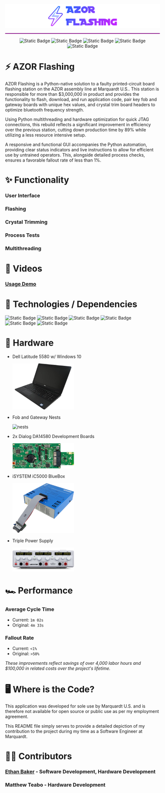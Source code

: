 <div align="center">

<img src="https://raw.githubusercontent.com/ethbak/azor-flashing/main/images/azor_flashing_logo.png" alt="azor_banner" width="550"/>

<hr style="border: none; height: 2px; background-color: purple; width: 100%;">

![Static Badge](https://img.shields.io/badge/MSI-AZOR-purple)
![Static Badge](https://img.shields.io/badge/Flashing-Station-red)
![Static Badge](https://img.shields.io/badge/Marquardt-U.S.-lightblue)
![Static Badge](https://img.shields.io/badge/Author-Ethan_Baker-green)
![Static Badge](https://img.shields.io/badge/August-2024-orange)

</div>

# ⚡ AZOR Flashing

AZOR Flashing is a Python-native solution to a faulty printed-circuit board flashing station on the AZOR assembly line at Marquardt U.S.. This station is responsible for more than $3,000,000 in product and provides the functionality to flash, download, and run application code, pair key fob and gateway boards with unique hex values, and crystal trim board headers to optimize bluetooth frequency strength. 

Using Python multithreading and hardware optimization for quick JTAG connections, this rebuild reflects a significant improvement in efficiency over the previous station, cutting down production time by 89% while utilizing a less resource intensive setup. 

A responsive and functional GUI accompanies the Python automation, providing clear status indicators and live instructions to allow for efficient use by untrained operators. This, alongside detailed process checks, ensures a favorable fallout rate of less than 1%.

# ✨ Functionality

### User Interface

### Flashing

### Crystal Trimming

### Process Tests

### Multithreading

# 🎥 Videos
### <a href="https://youtu.be/2AJPzRWuK8c" target="_blank">Usage Demo</a>


# 📀 Technologies / Dependencies

![Static Badge](https://img.shields.io/badge/PYTHON-darkblue?style=for-the-badge)
![Static Badge](https://img.shields.io/badge/LABVIEW_G-gold?style=for-the-badge)
![Static Badge](https://img.shields.io/badge/TKINTER-blue?style=for-the-badge)
![Static Badge](https://img.shields.io/badge/winIDEA-purple?style=for-the-badge)
![Static Badge](https://img.shields.io/badge/SmartSnippets-green?style=for-the-badge)
![Static Badge](https://img.shields.io/badge/HexFile_Generator.exe-orange?style=for-the-badge)

# 🔨 Hardware
- Dell Latitude 5580 w/ Windows 10

  <div align="left">
  <img src="https://raw.githubusercontent.com/ethbak/azor-flashing/main/images/dell.png" alt="dell" width="200"/>
  </div>

- Fob and Gateway Nests

  <div align="left">
  <img src="https://raw.githubusercontent.com/ethbak/azor-flashing/main/images/nests.png" alt="nests" width="200"/>
  </div>

- 2x Dialog DA14580 Development Boards

  <div align="left">
  <img src="https://raw.githubusercontent.com/ethbak/azor-flashing/main/images/devkit.jpg" alt="devkit" width="200"/>
  </div>
  
- iSYSTEM iC5000 BlueBox

  <div align="left">
  <img src="https://raw.githubusercontent.com/ethbak/azor-flashing/main/images/BlueBox.png" alt="bluebox" width="200"/>
  </div>
  
- Triple Power Supply
  <div align="left">
  <img src="https://raw.githubusercontent.com/ethbak/azor-flashing/main/images/power.png" alt="powersupply" width="200"/>
  </div>


# 🏎️ Performance

### Average Cycle Time
- Current: `1m 02s`
- Original: `4m 33s`
  
### Fallout Rate
- Current: `<1%`
- Original: `>50%`

_These improvements reflect savings of over 4,000 labor hours and $100,000 in related costs over the project's lifetime._ 

# 🖥️ Where is the Code?
This application was developed for sole use by Marquardt U.S. and is therefore not available for open source or public use as per my employment agreement.

This README file simply serves to provide a detailed depiction of my contribution to the project during my time as a Software Engineer at Marquardt.

# 👨‍💻 Contributors

### [Ethan Baker](https://www.ebaker.us) - Software Development, Hardware Development
### Matthew Teabo - Hardware Development
